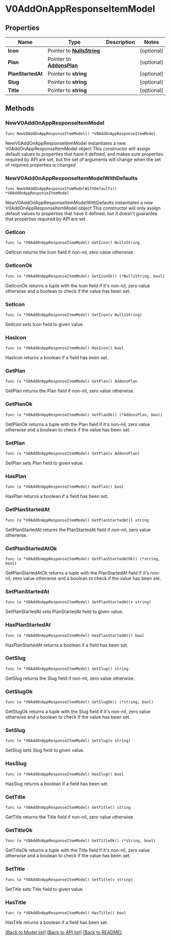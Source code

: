 # V0AddOnAppResponseItemModel

## Properties

Name | Type | Description | Notes
------------ | ------------- | ------------- | -------------
**Icon** | Pointer to [**NullsString**](NullsString.md) |  | [optional] 
**Plan** | Pointer to [**AddonsPlan**](AddonsPlan.md) |  | [optional] 
**PlanStartedAt** | Pointer to **string** |  | [optional] 
**Slug** | Pointer to **string** |  | [optional] 
**Title** | Pointer to **string** |  | [optional] 

## Methods

### NewV0AddOnAppResponseItemModel

`func NewV0AddOnAppResponseItemModel() *V0AddOnAppResponseItemModel`

NewV0AddOnAppResponseItemModel instantiates a new V0AddOnAppResponseItemModel object
This constructor will assign default values to properties that have it defined,
and makes sure properties required by API are set, but the set of arguments
will change when the set of required properties is changed

### NewV0AddOnAppResponseItemModelWithDefaults

`func NewV0AddOnAppResponseItemModelWithDefaults() *V0AddOnAppResponseItemModel`

NewV0AddOnAppResponseItemModelWithDefaults instantiates a new V0AddOnAppResponseItemModel object
This constructor will only assign default values to properties that have it defined,
but it doesn't guarantee that properties required by API are set

### GetIcon

`func (o *V0AddOnAppResponseItemModel) GetIcon() NullsString`

GetIcon returns the Icon field if non-nil, zero value otherwise.

### GetIconOk

`func (o *V0AddOnAppResponseItemModel) GetIconOk() (*NullsString, bool)`

GetIconOk returns a tuple with the Icon field if it's non-nil, zero value otherwise
and a boolean to check if the value has been set.

### SetIcon

`func (o *V0AddOnAppResponseItemModel) SetIcon(v NullsString)`

SetIcon sets Icon field to given value.

### HasIcon

`func (o *V0AddOnAppResponseItemModel) HasIcon() bool`

HasIcon returns a boolean if a field has been set.

### GetPlan

`func (o *V0AddOnAppResponseItemModel) GetPlan() AddonsPlan`

GetPlan returns the Plan field if non-nil, zero value otherwise.

### GetPlanOk

`func (o *V0AddOnAppResponseItemModel) GetPlanOk() (*AddonsPlan, bool)`

GetPlanOk returns a tuple with the Plan field if it's non-nil, zero value otherwise
and a boolean to check if the value has been set.

### SetPlan

`func (o *V0AddOnAppResponseItemModel) SetPlan(v AddonsPlan)`

SetPlan sets Plan field to given value.

### HasPlan

`func (o *V0AddOnAppResponseItemModel) HasPlan() bool`

HasPlan returns a boolean if a field has been set.

### GetPlanStartedAt

`func (o *V0AddOnAppResponseItemModel) GetPlanStartedAt() string`

GetPlanStartedAt returns the PlanStartedAt field if non-nil, zero value otherwise.

### GetPlanStartedAtOk

`func (o *V0AddOnAppResponseItemModel) GetPlanStartedAtOk() (*string, bool)`

GetPlanStartedAtOk returns a tuple with the PlanStartedAt field if it's non-nil, zero value otherwise
and a boolean to check if the value has been set.

### SetPlanStartedAt

`func (o *V0AddOnAppResponseItemModel) SetPlanStartedAt(v string)`

SetPlanStartedAt sets PlanStartedAt field to given value.

### HasPlanStartedAt

`func (o *V0AddOnAppResponseItemModel) HasPlanStartedAt() bool`

HasPlanStartedAt returns a boolean if a field has been set.

### GetSlug

`func (o *V0AddOnAppResponseItemModel) GetSlug() string`

GetSlug returns the Slug field if non-nil, zero value otherwise.

### GetSlugOk

`func (o *V0AddOnAppResponseItemModel) GetSlugOk() (*string, bool)`

GetSlugOk returns a tuple with the Slug field if it's non-nil, zero value otherwise
and a boolean to check if the value has been set.

### SetSlug

`func (o *V0AddOnAppResponseItemModel) SetSlug(v string)`

SetSlug sets Slug field to given value.

### HasSlug

`func (o *V0AddOnAppResponseItemModel) HasSlug() bool`

HasSlug returns a boolean if a field has been set.

### GetTitle

`func (o *V0AddOnAppResponseItemModel) GetTitle() string`

GetTitle returns the Title field if non-nil, zero value otherwise.

### GetTitleOk

`func (o *V0AddOnAppResponseItemModel) GetTitleOk() (*string, bool)`

GetTitleOk returns a tuple with the Title field if it's non-nil, zero value otherwise
and a boolean to check if the value has been set.

### SetTitle

`func (o *V0AddOnAppResponseItemModel) SetTitle(v string)`

SetTitle sets Title field to given value.

### HasTitle

`func (o *V0AddOnAppResponseItemModel) HasTitle() bool`

HasTitle returns a boolean if a field has been set.


[[Back to Model list]](../README.md#documentation-for-models) [[Back to API list]](../README.md#documentation-for-api-endpoints) [[Back to README]](../README.md)


